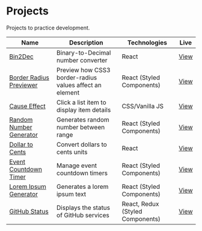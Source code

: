 # Projects

Projects to practice development.

| Name                                               | Description                                             | Technologies                     | Live                                                                      |
| -------------------------------------------------- | ------------------------------------------------------- | -------------------------------- | ------------------------------------------------------------------------- |
| [Bin2Dec](bin2dec)                                 | Binary-to-Decimal number converter                      | React                            | [View](https://jjnilton.github.io/projects/bin2dec/build)                 |
| [Border Radius Previewer](border-radius-previewer) | Preview how CSS3 border-radius values affect an element | React (Styled Components)        | [View](https://jjnilton.github.io/projects/border-radius-previewer/build) |
| [Cause Effect](cause-effect)                       | Click a list item to display item details               | CSS/Vanilla JS                   | [View](https://jjnilton.github.io/projects/cause-effect)                  |
| [Random Number Generator](random-number-generator) | Generates random number between range                   | React (Styled Components)        | [View](https://jjnilton.github.io/projects/random-number-generator/build) |
| [Dollar to Cents](dollars-to-cents)                | Convert dollars to cents units                          | React                            | [View](https://jjnilton.github.io/projects/dollars-to-cents/build)        |
| [Event Countdown Timer](event-countdown-timer)     | Manage event countdown timers                           | React (Styled Components)        | [View](https://jjnilton.github.io/projects/event-countdown-timer/build)   |
| [Lorem Ipsum Generator](lorem-ipsum-generator)     | Generates a lorem ipsum text                            | React (Styled Components)        | [View](https://jjnilton.github.io/projects/lorem-ipsum-generator/build)   |
| [GitHub Status](github-status)                     | Displays the status of GitHub services                  | React, Redux (Styled Components) | [View](https://jjnilton.github.io/projects/github-status/build)           |
